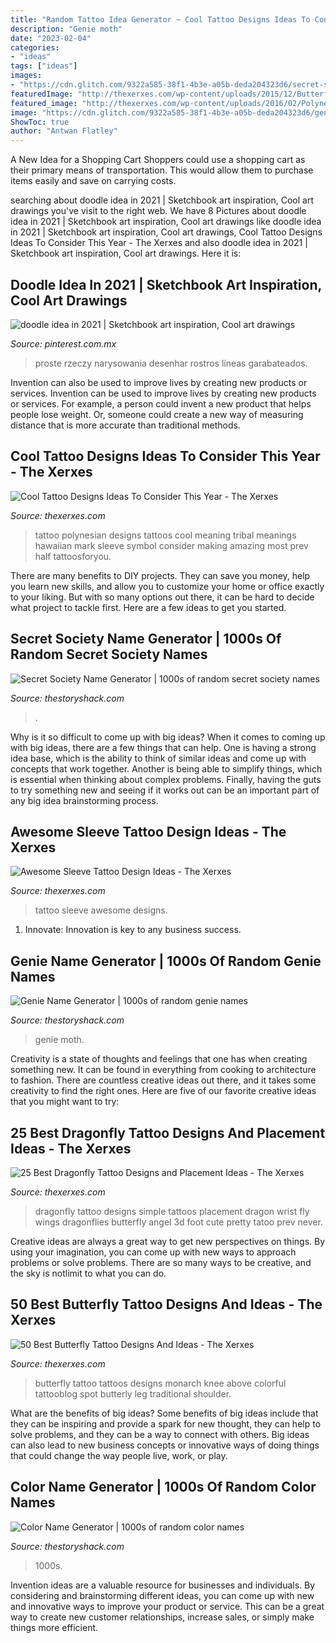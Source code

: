 ```yaml
---
title: "Random Tattoo Idea Generator ~ Cool Tattoo Designs Ideas To Consider This Year"
description: "Genie moth"
date: "2023-02-04"
categories:
- "ideas"
tags: ["ideas"]
images:
- "https://cdn.glitch.com/9322a585-38f1-4b3e-a05b-deda204323d6/secret-society-name-generator.png"
featuredImage: "http://thexerxes.com/wp-content/uploads/2015/12/Butterfly-Tattoos.jpg"
featured_image: "http://thexerxes.com/wp-content/uploads/2016/02/Polynesian-Tattoo-Designs.jpg"
image: "https://cdn.glitch.com/9322a585-38f1-4b3e-a05b-deda204323d6/genie-name-generator.png"
ShowToc: true
author: "Antwan Flatley"
---
```



A New Idea for a Shopping Cart
Shoppers could use a shopping cart as their primary means of transportation. This would allow them to purchase items easily and save on carrying costs.

	

		
searching about doodle idea in 2021 | Sketchbook art inspiration, Cool art drawings you've visit to the right web. We have 8 Pictures about doodle idea in 2021 | Sketchbook art inspiration, Cool art drawings like doodle idea in 2021 | Sketchbook art inspiration, Cool art drawings, Cool Tattoo Designs Ideas To Consider This Year - The Xerxes and also doodle idea in 2021 | Sketchbook art inspiration, Cool art drawings. Here it is:
		
    
## Doodle Idea In 2021 | Sketchbook Art Inspiration, Cool Art Drawings

<img loading=lazy src="https://i.pinimg.com/736x/cc/9b/20/cc9b20e38cf3f8ee9ab3ddc33c88da26.jpg" onerror="this.onerror=null;this.src='https://tse3.mm.bing.net/th?id=OIP.IDGTOGLpqHoWAxjc1YFk3QHaNK&amp;pid=15.1';" alt="doodle idea in 2021 | Sketchbook art inspiration, Cool art drawings">

_Source: pinterest.com.mx_

>proste rzeczy narysowania desenhar rostros líneas garabateados. 

	

Invention can also be used to improve lives by creating new products or services.
Invention can be used to improve lives by creating new products or services. For example, a person could invent a new product that helps people lose weight. Or, someone could create a new way of measuring distance that is more accurate than traditional methods.

    
## Cool Tattoo Designs Ideas To Consider This Year - The Xerxes

<img loading=lazy src="http://thexerxes.com/wp-content/uploads/2016/02/Polynesian-Tattoo-Designs.jpg" onerror="this.onerror=null;this.src='https://tse2.mm.bing.net/th?id=OIP.t0wLWhfp33EDn6zzeNJ6tgHaLH&amp;pid=15.1';" alt="Cool Tattoo Designs Ideas To Consider This Year - The Xerxes">

_Source: thexerxes.com_

>tattoo polynesian designs tattoos cool meaning tribal meanings hawaiian mark sleeve symbol consider making amazing most prev half tattoosforyou. 

	

There are many benefits to DIY projects. They can save you money, help you learn new skills, and allow you to customize your home or office exactly to your liking. But with so many options out there, it can be hard to decide what project to tackle first. Here are a few ideas to get you started.

    
## Secret Society Name Generator | 1000s Of Random Secret Society Names

<img loading=lazy src="https://cdn.glitch.com/9322a585-38f1-4b3e-a05b-deda204323d6/secret-society-name-generator.png" onerror="this.onerror=null;this.src='https://tse1.mm.bing.net/th?id=OIP.mOvlSA6szNWIMofD5_ziKgHaLH&amp;pid=15.1';" alt="Secret Society Name Generator | 1000s of random secret society names">

_Source: thestoryshack.com_

>. 

	

Why is it so difficult to come up with big ideas?
When it comes to coming up with big ideas, there are a few things that can help. One is having a strong idea base, which is the ability to think of similar ideas and come up with concepts that work together. Another is being able to simplify things, which is essential when thinking about complex problems. Finally, having the guts to try something new and seeing if it works out can be an important part of any big idea brainstorming process.

    
## Awesome Sleeve Tattoo Design Ideas - The Xerxes

<img loading=lazy src="http://www.thexerxes.com/wp-content/uploads/2015/12/Sleeve-Tattoo-Design-18.jpg" onerror="this.onerror=null;this.src='https://tse1.mm.bing.net/th?id=OIP.QVfOmcToshU4bChSJOmYoQHaLG&amp;pid=15.1';" alt="Awesome Sleeve Tattoo Design Ideas - The Xerxes">

_Source: thexerxes.com_

>tattoo sleeve awesome designs. 

	

1. Innovate: Innovation is key to any business success.

    
## Genie Name Generator | 1000s Of Random Genie Names

<img loading=lazy src="https://cdn.glitch.com/9322a585-38f1-4b3e-a05b-deda204323d6/genie-name-generator.png" onerror="this.onerror=null;this.src='https://tse2.mm.bing.net/th?id=OIP.AV3naIiAJLSgqtcd7Tlk6QHaLH&amp;pid=15.1';" alt="Genie Name Generator | 1000s of random genie names">

_Source: thestoryshack.com_

>genie moth. 

	

Creativity is a state of thoughts and feelings that one has when creating something new. It can be found in everything from cooking to architecture to fashion. There are countless creative ideas out there, and it takes some creativity to find the right ones. Here are five of our favorite creative ideas that you might want to try: 

    
## 25 Best Dragonfly Tattoo Designs And Placement Ideas - The Xerxes

<img loading=lazy src="http://thexerxes.com/wp-content/uploads/2016/03/Simple-Dragonfly-Tattoo.jpg" onerror="this.onerror=null;this.src='https://tse3.mm.bing.net/th?id=OIP.wfXJ3fFHZyKspVJYoSjcuAHaJ4&amp;pid=15.1';" alt="25 Best Dragonfly Tattoo Designs and Placement Ideas - The Xerxes">

_Source: thexerxes.com_

>dragonfly tattoo designs simple tattoos placement dragon wrist fly wings dragonflies butterfly angel 3d foot cute pretty tatoo prev never. 

	

Creative ideas are always a great way to get new perspectives on things. By using your imagination, you can come up with new ways to approach problems or solve problems. There are so many ways to be creative, and the sky is notlimit to what you can do.

    
## 50 Best Butterfly Tattoo Designs And Ideas - The Xerxes

<img loading=lazy src="http://thexerxes.com/wp-content/uploads/2015/12/Butterfly-Tattoos.jpg" onerror="this.onerror=null;this.src='https://tse2.mm.bing.net/th?id=OIP.TNdUGsFmBp2Z2_0dwipt8QHaJ4&amp;pid=15.1';" alt="50 Best Butterfly Tattoo Designs And Ideas - The Xerxes">

_Source: thexerxes.com_

>butterfly tattoo tattoos designs monarch knee above colorful tattooblog spot butterly leg traditional shoulder. 

	

What are the benefits of big ideas?
Some benefits of big ideas include that they can be inspiring and provide a spark for new thought, they can help to solve problems, and they can be a way to connect with others. Big ideas can also lead to new business concepts or innovative ways of doing things that could change the way people live, work, or play.

    
## Color Name Generator | 1000s Of Random Color Names

<img loading=lazy src="https://cdn.glitch.com/9322a585-38f1-4b3e-a05b-deda204323d6/color-name-generator.png" onerror="this.onerror=null;this.src='https://tse4.mm.bing.net/th?id=OIP.EUIVK-Xhb3BytrPEkzf7DgHaLH&amp;pid=15.1';" alt="Color Name Generator | 1000s of random color names">

_Source: thestoryshack.com_

>1000s. 

	

Invention ideas are a valuable resource for businesses and individuals. By considering and brainstorming different ideas, you can come up with new and innovative ways to improve your product or service. This can be a great way to create new customer relationships, increase sales, or simply make things more efficient.

